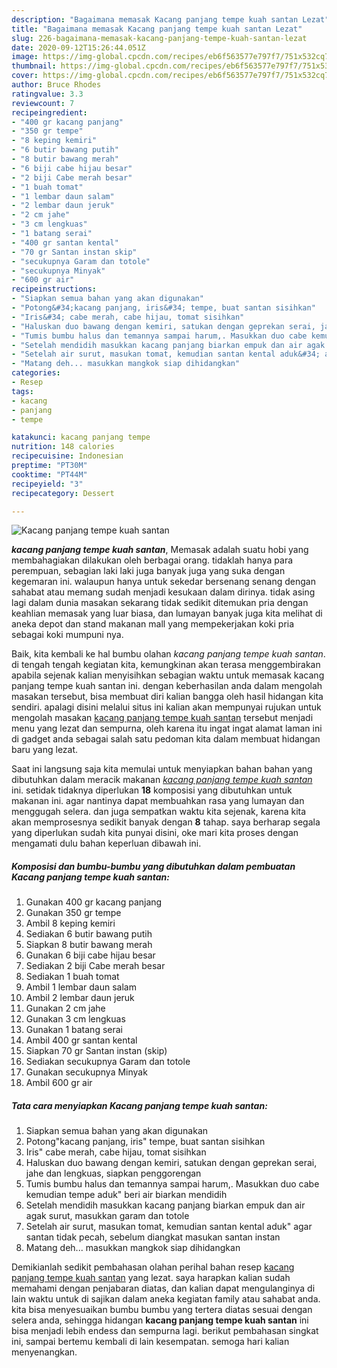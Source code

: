 ```yaml
---
description: "Bagaimana memasak Kacang panjang tempe kuah santan Lezat"
title: "Bagaimana memasak Kacang panjang tempe kuah santan Lezat"
slug: 226-bagaimana-memasak-kacang-panjang-tempe-kuah-santan-lezat
date: 2020-09-12T15:26:44.051Z
image: https://img-global.cpcdn.com/recipes/eb6f563577e797f7/751x532cq70/kacang-panjang-tempe-kuah-santan-foto-resep-utama.jpg
thumbnail: https://img-global.cpcdn.com/recipes/eb6f563577e797f7/751x532cq70/kacang-panjang-tempe-kuah-santan-foto-resep-utama.jpg
cover: https://img-global.cpcdn.com/recipes/eb6f563577e797f7/751x532cq70/kacang-panjang-tempe-kuah-santan-foto-resep-utama.jpg
author: Bruce Rhodes
ratingvalue: 3.3
reviewcount: 7
recipeingredient:
- "400 gr kacang panjang"
- "350 gr tempe"
- "8 keping kemiri"
- "6 butir bawang putih"
- "8 butir bawang merah"
- "6 biji cabe hijau besar"
- "2 biji Cabe merah besar"
- "1 buah tomat"
- "1 lembar daun salam"
- "2 lembar daun jeruk"
- "2 cm jahe"
- "3 cm lengkuas"
- "1 batang serai"
- "400 gr santan kental"
- "70 gr Santan instan skip"
- "secukupnya Garam dan totole"
- "secukupnya Minyak"
- "600 gr air"
recipeinstructions:
- "Siapkan semua bahan yang akan digunakan"
- "Potong&#34;kacang panjang, iris&#34; tempe, buat santan sisihkan"
- "Iris&#34; cabe merah, cabe hijau, tomat sisihkan"
- "Haluskan duo bawang dengan kemiri, satukan dengan geprekan serai, jahe dan lengkuas, siapkan penggorengan"
- "Tumis bumbu halus dan temannya sampai harum,. Masukkan duo cabe kemudian tempe aduk&#34; beri air biarkan mendidih"
- "Setelah mendidih masukkan kacang panjang biarkan empuk dan air agak surut, masukkan garam dan totole"
- "Setelah air surut, masukan tomat, kemudian santan kental aduk&#34; agar santan tidak pecah, sebelum diangkat masukan santan instan"
- "Matang deh... masukkan mangkok siap dihidangkan"
categories:
- Resep
tags:
- kacang
- panjang
- tempe

katakunci: kacang panjang tempe 
nutrition: 148 calories
recipecuisine: Indonesian
preptime: "PT30M"
cooktime: "PT44M"
recipeyield: "3"
recipecategory: Dessert

---
```



![Kacang panjang tempe kuah santan](https://img-global.cpcdn.com/recipes/eb6f563577e797f7/751x532cq70/kacang-panjang-tempe-kuah-santan-foto-resep-utama.jpg)

<b><i>kacang panjang tempe kuah santan</i></b>, Memasak adalah suatu hobi yang membahagiakan dilakukan oleh berbagai orang. tidaklah hanya para perempuan, sebagian laki laki juga banyak juga yang suka dengan kegemaran ini. walaupun hanya untuk sekedar bersenang senang dengan sahabat atau memang sudah menjadi kesukaan dalam dirinya. tidak asing lagi dalam dunia masakan sekarang tidak sedikit ditemukan pria dengan keahlian memasak yang luar biasa, dan lumayan banyak juga kita melihat di aneka depot dan stand makanan mall yang mempekerjakan koki pria sebagai koki mumpuni nya.



Baik, kita kembali ke hal bumbu olahan <i>kacang panjang tempe kuah santan</i>. di tengah tengah kegiatan kita, kemungkinan akan terasa menggembirakan apabila sejenak kalian menyisihkan sebagian waktu untuk memasak kacang panjang tempe kuah santan ini. dengan keberhasilan anda dalam mengolah masakan tersebut, bisa membuat diri kalian bangga oleh hasil hidangan kita sendiri. apalagi disini melalui situs ini kalian akan mempunyai rujukan untuk mengolah masakan <u>kacang panjang tempe kuah santan</u> tersebut menjadi menu yang lezat dan sempurna, oleh karena itu ingat ingat alamat laman ini di gadget anda sebagai salah satu pedoman kita dalam membuat hidangan baru yang lezat.


Saat ini langsung saja kita memulai untuk menyiapkan bahan bahan yang dibutuhkan dalam meracik makanan <u><i>kacang panjang tempe kuah santan</i></u> ini. setidak tidaknya diperlukan <b>18</b> komposisi yang dibutuhkan untuk makanan ini. agar nantinya dapat membuahkan rasa yang lumayan dan menggugah selera. dan juga sempatkan waktu kita sejenak, karena kita akan memprosesnya sedikit banyak dengan <b>8</b> tahap. saya berharap segala yang diperlukan sudah kita punyai disini, oke mari kita proses dengan mengamati dulu bahan keperluan dibawah ini.

<!--inarticleads1-->

##### Komposisi dan bumbu-bumbu yang dibutuhkan dalam pembuatan Kacang panjang tempe kuah santan:

1. Gunakan 400 gr kacang panjang
1. Gunakan 350 gr tempe
1. Ambil 8 keping kemiri
1. Sediakan 6 butir bawang putih
1. Siapkan 8 butir bawang merah
1. Gunakan 6 biji cabe hijau besar
1. Sediakan 2 biji Cabe merah besar
1. Sediakan 1 buah tomat
1. Ambil 1 lembar daun salam
1. Ambil 2 lembar daun jeruk
1. Gunakan 2 cm jahe
1. Gunakan 3 cm lengkuas
1. Gunakan 1 batang serai
1. Ambil 400 gr santan kental
1. Siapkan 70 gr Santan instan (skip)
1. Sediakan secukupnya Garam dan totole
1. Gunakan secukupnya Minyak
1. Ambil 600 gr air




<!--inarticleads2-->

##### Tata cara menyiapkan Kacang panjang tempe kuah santan:

1. Siapkan semua bahan yang akan digunakan
1. Potong&#34;kacang panjang, iris&#34; tempe, buat santan sisihkan
1. Iris&#34; cabe merah, cabe hijau, tomat sisihkan
1. Haluskan duo bawang dengan kemiri, satukan dengan geprekan serai, jahe dan lengkuas, siapkan penggorengan
1. Tumis bumbu halus dan temannya sampai harum,. Masukkan duo cabe kemudian tempe aduk&#34; beri air biarkan mendidih
1. Setelah mendidih masukkan kacang panjang biarkan empuk dan air agak surut, masukkan garam dan totole
1. Setelah air surut, masukan tomat, kemudian santan kental aduk&#34; agar santan tidak pecah, sebelum diangkat masukan santan instan
1. Matang deh... masukkan mangkok siap dihidangkan




Demikianlah sedikit pembahasan olahan perihal bahan resep <u>kacang panjang tempe kuah santan</u> yang lezat. saya harapkan kalian sudah memahami dengan penjabaran diatas, dan kalian dapat mengulanginya di lain waktu untuk di sajikan dalam aneka kegiatan family atau sahabat anda. kita bisa menyesuaikan bumbu bumbu yang tertera diatas sesuai dengan selera anda, sehingga hidangan <b>kacang panjang tempe kuah santan</b> ini bisa menjadi lebih endess dan sempurna lagi. berikut pembahasan singkat ini, sampai bertemu kembali di lain kesempatan. semoga hari kalian menyenangkan.
